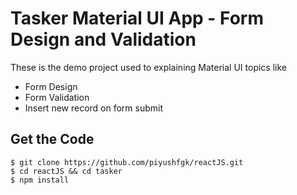# Tasker Material UI App - Form Design and Validation

These is the demo project used to explaining Material UI topics like

- Form Design
- Form Validation
- Insert new record on form submit

## Get the Code

```
$ git clone https://github.com/piyushfgk/reactJS.git
$ cd reactJS && cd tasker
$ npm install
```